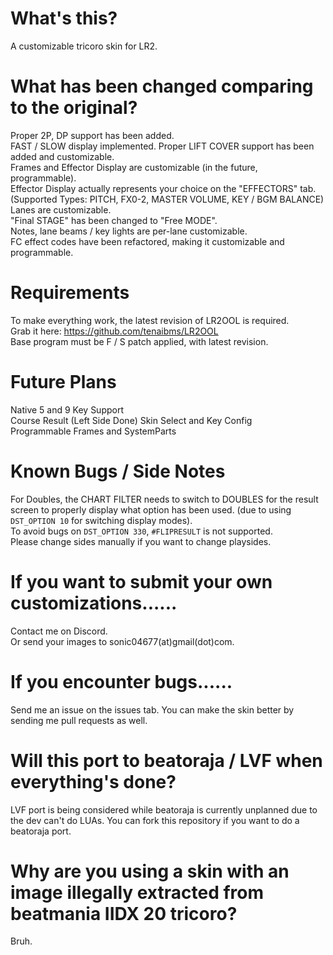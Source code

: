 # What's this?
 A customizable tricoro skin for LR2.  

# What has been changed comparing to the original?
Proper 2P, DP support has been added.  
FAST / SLOW display implemented.
Proper LIFT COVER support has been added and customizable.  
Frames and Effector Display are customizable (in the future, programmable).  
Effector Display actually represents your choice on the "EFFECTORS" tab.  
(Supported Types: PITCH, FX0-2, MASTER VOLUME, KEY / BGM BALANCE)  
Lanes are customizable.  
"Final STAGE" has been changed to "Free MODE".  
Notes, lane beams / key lights are per-lane customizable.  
FC effect codes have been refactored, making it customizable and programmable.  

# Requirements
To make everything work, the latest revision of LR2OOL is required.  
Grab it here: https://github.com/tenaibms/LR2OOL  
Base program must be F / S patch applied, with latest revision.

# Future Plans
Native 5 and 9 Key Support  
Course Result  (Left Side Done)
Skin Select and Key Config  
Programmable Frames and SystemParts

# Known Bugs / Side Notes
For Doubles, the CHART FILTER needs to switch to DOUBLES for the result screen to properly display what option has been used.
(due to using `DST_OPTION 10` for switching display modes).  
To avoid bugs on `DST_OPTION 330`, `#FLIPRESULT` is not supported.  
Please change sides manually if you want to change playsides.  

# If you want to submit your own customizations......
Contact me on Discord.  
Or send your images to sonic04677(at)gmail(dot)com.

# If you encounter bugs......
Send me an issue on the issues tab.
You can make the skin better by sending me pull requests as well.


# Will this port to beatoraja / LVF when everything's done?
LVF port is being considered while beatoraja is currently unplanned due to the dev can't do LUAs.
You can fork this repository if you want to do a beatoraja port.

# Why are you using a skin with an image illegally extracted from beatmania IIDX 20 tricoro?
Bruh.
